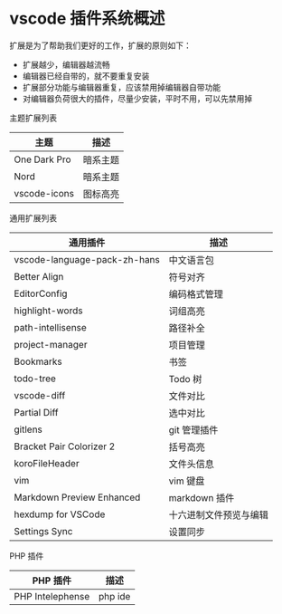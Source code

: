 # vscode 插件系统概述

扩展是为了帮助我们更好的工作，扩展的原则如下：

- 扩展越少，编辑器越流畅
- 编辑器已经自带的，就不要重复安装
- 扩展部分功能与编辑器重复，应该禁用掉编辑器自带功能
- 对编辑器负荷很大的插件，尽量少安装，平时不用，可以先禁用掉

主题扩展列表

| 主题         | 描述     |
| ------------ | -------- |
| One Dark Pro | 暗系主题 |
| Nord         | 暗系主题 |
| vscode-icons | 图标高亮 |

通用扩展列表

| 通用插件                     | 描述                   |
| ---------------------------- | ---------------------- |
| vscode-language-pack-zh-hans | 中文语言包             |
| Better Align                 | 符号对齐               |
| EditorConfig                 | 编码格式管理           |
| highlight-words              | 词组高亮               |
| path-intellisense            | 路径补全               |
| project-manager              | 项目管理               |
| Bookmarks                    | 书签                   |
| todo-tree                    | Todo 树                |
| vscode-diff                  | 文件对比               |
| Partial Diff                 | 选中对比               |
| gitlens                      | git 管理插件           |
| Bracket Pair Colorizer 2     | 括号高亮               |
| koroFileHeader               | 文件头信息             |
| vim                          | vim 键盘               |
| Markdown Preview Enhanced    | markdown 插件          |
| hexdump for VSCode           | 十六进制文件预览与编辑 |
| Settings Sync                | 设置同步               |

PHP 插件

| PHP 插件         | 描述    |
| ---------------- | ------- |
| PHP Intelephense | php ide |
